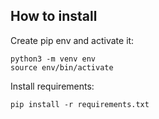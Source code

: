 ## How to install

Create pip env and activate it:
```
python3 -m venv env
source env/bin/activate
```

Install requirements:
```
pip install -r requirements.txt
```

